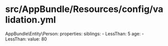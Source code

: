 # src/AppBundle/Resources/config/validation.yml
AppBundle\Entity\Person:
    properties:
        siblings:
            - LessThan: 5
        age:
            - LessThan:
                value: 80
